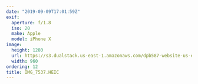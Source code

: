 ```yaml
---
date: "2019-09-09T17:01:59Z"
exif:
  aperture: f/1.8
  iso: 20
  make: Apple
  model: iPhone X
image:
  height: 1280
  url: https://s3.dualstack.us-east-1.amazonaws.com/dpb587-website-us-east-1/asset/gallery/2019-europe-trip/7d7a699e-51dd-e123-5474-94a0382895e5~1280.jpg
  width: 960
ordering: 12
title: IMG_7537.HEIC
---
```

